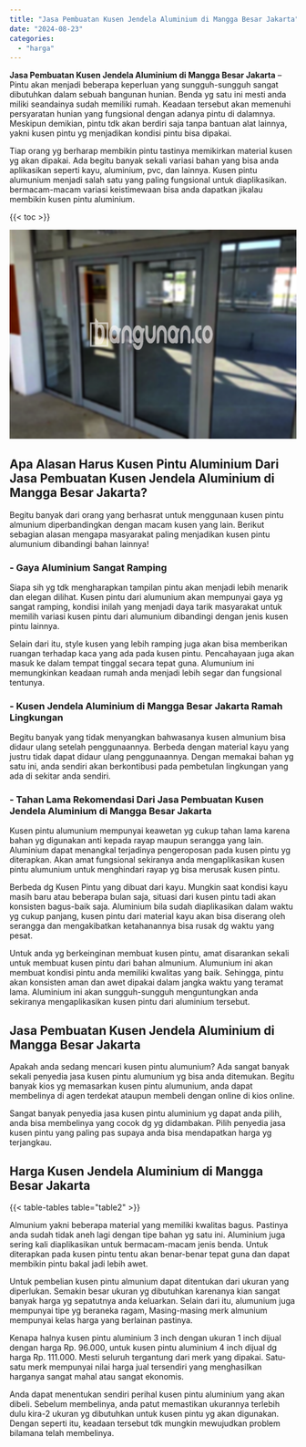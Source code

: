 ```yaml
---
title: "Jasa Pembuatan Kusen Jendela Aluminium di Mangga Besar Jakarta"
date: "2024-08-23"
categories: 
  - "harga"
---
```


**Jasa Pembuatan Kusen Jendela Aluminium di Mangga Besar Jakarta** – Pintu akan menjadi beberapa keperluan yang sungguh-sungguh sangat dibutuhkan dalam sebuah bangunan hunian. Benda yg satu ini mesti anda miliki seandainya sudah memiliki rumah. Keadaan tersebut akan memenuhi persyaratan hunian yang fungsional dengan adanya pintu di dalamnya. Meskipun demikian, pintu tdk akan berdiri saja tanpa bantuan alat lainnya, yakni kusen pintu yg menjadikan kondisi pintu bisa dipakai.

Tiap orang yg berharap membikin pintu tastinya memikirkan material kusen yg akan dipakai. Ada begitu banyak sekali variasi bahan yang bisa anda aplikasikan seperti kayu, aluminium, pvc, dan lainnya. Kusen pintu alumunium menjadi salah satu yang paling fungsional untuk diaplikasikan. bermacam-macam variasi keistimewaan bisa anda dapatkan jikalau membikin kusen pintu aluminium.

{{< toc >}}

![Jasa Pembuatan Kusen Jendela Aluminium di Mangga Besar Jakarta](/images/harga-kusen-jendela-alumunium-36.png)

## Apa Alasan Harus Kusen Pintu Aluminium Dari Jasa Pembuatan Kusen Jendela Aluminium di Mangga Besar Jakarta?

Begitu banyak dari orang yang berhasrat untuk menggunaan kusen pintu almunium diperbandingkan dengan macam kusen yang lain. Berikut sebagian alasan mengapa masyarakat paling menjadikan kusen pintu alumunium dibandingi bahan lainnya!

### \- Gaya Aluminium Sangat Ramping

Siapa sih yg tdk mengharapkan tampilan pintu akan menjadi lebih menarik dan elegan dilihat. Kusen pintu dari alumunium akan mempunyai gaya yg sangat ramping, kondisi inilah yang menjadi daya tarik masyarakat untuk memilih variasi kusen pintu dari alumunium dibandingi dengan jenis kusen pintu lainnya.

Selain dari itu, style kusen yang lebih ramping juga akan bisa memberikan ruangan terhadap kaca yang ada pada kusen pintu. Pencahayaan juga akan masuk ke dalam tempat tinggal secara tepat guna. Alumunium ini memungkinkan keadaan rumah anda menjadi lebih segar dan fungsional tentunya.

### \- Kusen Jendela Aluminium di Mangga Besar Jakarta Ramah Lingkungan

Begitu banyak yang tidak menyangkan bahwasanya kusen almunium bisa didaur ulang setelah penggunaannya. Berbeda dengan material kayu yang justru tidak dapat didaur ulang penggunaannya. Dengan memakai bahan yg satu ini, anda sendiri akan berkontibusi pada pembetulan lingkungan yang ada di sekitar anda sendiri.

### \- Tahan Lama Rekomendasi Dari Jasa Pembuatan Kusen Jendela Aluminium di Mangga Besar Jakarta

Kusen pintu alumunium mempunyai keawetan yg cukup tahan lama karena bahan yg digunakan anti kepada rayap maupun serangga yang lain. Aluminium dapat menangkal terjadinya pengeroposan pada kusen pintu yg diterapkan. Akan amat fungsional sekiranya anda mengaplikasikan kusen pintu alumunium untuk menghindari rayap yg bisa merusak kusen pintu.

Berbeda dg Kusen Pintu yang dibuat dari kayu. Mungkin saat kondisi kayu masih baru atau beberapa bulan saja, situasi dari kusen pintu tadi akan konsisten bagus-baik saja. Aluminium bila sudah diaplikasikan dalam waktu yg cukup panjang, kusen pintu dari material kayu akan bisa diserang oleh serangga dan mengakibatkan ketahanannya bisa rusak dg waktu yang pesat.

Untuk anda yg berkeinginan membuat kusen pintu, amat disarankan sekali untuk membuat kusen pintu dari bahan almunium. Alumunium ini akan membuat kondisi pintu anda memiliki kwalitas yang baik. Sehingga, pintu akan konsisten aman dan awet dipakai dalam jangka waktu yang teramat lama. Aluminium ini akan sungguh-sungguh menguntungkan anda sekiranya mengaplikasikan kusen pintu dari aluminium tersebut.

## Jasa Pembuatan Kusen Jendela Aluminium di Mangga Besar Jakarta

Apakah anda sedang mencari kusen pintu alumunium? Ada sangat banyak sekali penyedia jasa kusen pintu alumunium yg bisa anda ditemukan. Begitu banyak kios yg memasarkan kusen pintu alumunium, anda dapat membelinya di agen terdekat ataupun membeli dengan online di kios online.

Sangat banyak penyedia jasa kusen pintu aluminium yg dapat anda pilih, anda bisa membelinya yang cocok dg yg didambakan. Pilih penyedia jasa kusen pintu yang paling pas supaya anda bisa mendapatkan harga yg terjangkau.

## Harga Kusen Jendela Aluminium di Mangga Besar Jakarta

{{< table-tables table="table2" >}}

Almunium yakni beberapa material yang memiliki kwalitas bagus. Pastinya anda sudah tidak aneh lagi dengan tipe bahan yg satu ini. Aluminium juga sering kali diaplikasikan untuk bermacam-macam jenis benda. Untuk diterapkan pada kusen pintu tentu akan benar-benar tepat guna dan dapat membikin pintu bakal jadi lebih awet.

Untuk pembelian kusen pintu almunium dapat ditentukan dari ukuran yang diperlukan. Semakin besar ukuran yg dibutuhkan karenanya kian sangat banyak harga yg sepatutnya anda keluarkan. Selain dari itu, alumunium juga mempunyai tipe yg beraneka ragam, Masing-masing merk almunium mempunyai kelas harga yang berlainan pastinya.

Kenapa halnya kusen pintu aluminium 3 inch dengan ukuran 1 inch dijual dengan harga Rp. 96.000, untuk kusen pintu aluminium 4 inch dijual dg harga Rp. 111.000. Mesti seluruh tergantung dari merk yang dipakai. Satu-satu merk mempunyai nilai harga jual tersendiri yang menghasilkan harganya sangat mahal atau sangat ekonomis.

Anda dapat menentukan sendiri perihal kusen pintu aluminium yang akan dibeli. Sebelum membelinya, anda patut memastikan ukurannya terlebih dulu kira-2 ukuran yg dibutuhkan untuk kusen pintu yg akan digunakan. Dengan seperti itu, keadaan tersebut tdk mungkin mewujudkan problem bilamana telah membelinya.
